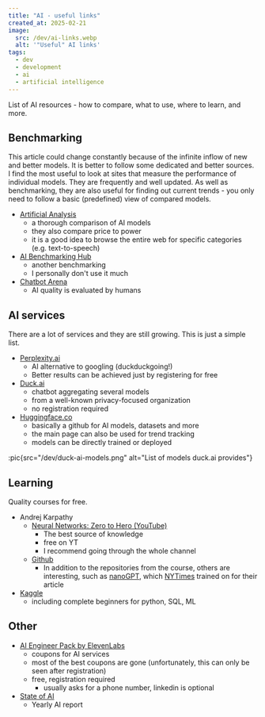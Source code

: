 ```yaml
---
title: "AI - useful links"
created_at: 2025-02-21
image:
  src: /dev/ai-links.webp
  alt: '"Useful" AI links'
tags:
  - dev
  - development
  - ai
  - artificial intelligence
---
```


List of AI resources - how to compare, what to use, where to learn, and more.

## Benchmarking

This article could change constantly because of the infinite inflow of new and better models. It is better to follow some dedicated and better sources. I find the most useful to look at sites that measure the performance of individual models. They are frequently and well updated. As well as benchmarking, they are also useful for finding out current trends - you only need to follow a basic (predefined) view of compared models.

- [Artificial Analysis](https://artificialanalysis.ai/)
  - a thorough comparison of AI models
  - they also compare price to power
  - it is a good idea to browse the entire web for specific categories (e.g. text-to-speech)
- [AI Benchmarking Hub](https://epoch.ai/data/ai-benchmarking-dashboard)
  - another benchmarking
  - I personally don't use it much
- [Chatbot Arena](https://lmarena.ai/)
  - AI quality is evaluated by humans

## AI services

There are a lot of services and they are still growing. This is just a simple list.

- [Perplexity.ai](https://www.perplexity.ai/)
  - AI alternative to googling (duckduckgoing!)
  - Better results can be achieved just by registering for free
- [Duck.ai](https://duck.ai/)
  - chatbot aggregating several models
  - from a well-known privacy-focused organization
  - no registration required
- [Huggingface.co](https://huggingface.co/models)
  - basically a github for AI models, datasets and more
  - the main page can also be used for trend tracking
  - models can be directly trained or deployed

:pic{src="/dev/duck-ai-models.png" alt="List of models duck.ai provides"}

## Learning

Quality courses for free.

- Andrej Karpathy
  - [Neural Networks: Zero to Hero (YouTube)](https://youtube.com/playlist?list=PLAqhIrjkxbuWI23v9cThsA9GvCAUhRvKZ)
    - The best source of knowledge
    - free on YT
    - I recommend going through the whole channel
  - [Github](https://github.com/karpathy)
    - In addition to the repositories from the course, others are interesting, such as [nanoGPT](https://github.com/karpathy/nanoGPT), which [NYTimes](https://www.nytimes.com/interactive/2023/04/26/upshot/gpt-from-scratch.html) trained on for their article
- [Kaggle](https://www.kaggle.com/learn)
  - including complete beginners for python, SQL, ML

## Other

- [AI Engineer Pack by ElevenLabs](https://www.aiengineerpack.com/)
  - coupons for AI services
  - most of the best coupons are gone (unfortunately, this can only be seen after registration)
  - free, registration required
    - usually asks for a phone number, linkedin is optional
- [State of AI](https://www.stateof.ai/)
  - Yearly AI report
